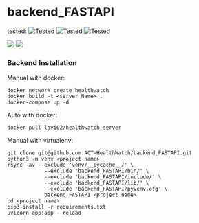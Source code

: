 # backend_FASTAPI
tested: ![Tested](https://img.shields.io/badge/Arch_Linux-1793D1?style=for-the-badge&logo=arch-linux&logoColor=white)  ![Tested](https://img.shields.io/badge/Debian-A81D33?style=for-the-badge&logo=debian&logoColor=white)  ![Tested](https://img.shields.io/badge/Ubuntu-E95420?style=for-the-badge&logo=ubuntu&logoColor=white)  
  
![](https://img.shields.io/badge/python-3.8-blue) ![](https://img.shields.io/badge/FastAPI-009688?style=for-the-badge&logo=FastAPI&logoColor=white)   


### Backend Installation  
Manual with docker:  

```shell
docker network create healthwatch  
docker build -t <server Name> .
docker-compose up -d
```

Auto with docker:  

```shell
docker pull lavi02/healthwatch-server
```

Manual with virtualenv:  

```shell
git clone git@github.com:ACT-HealthWatch/backend_FASTAPI.git  
python3 -m venv <project name>  
rsync -av --exclude 'venv/__pycache__/' \  
            --exclude 'backend_FASTAPI/bin/' \  
            --exclude 'backend_FASTAPI/include/' \  
            --exclude 'backend_FASTAPI/lib/' \  
            --exclude 'backend_FASTAPI/pyvenv.cfg' \  
            backend_FASTAPI <project name>  
cd <project name>  
pip3 install -r requirements.txt  
uvicorn app:app --reload
```